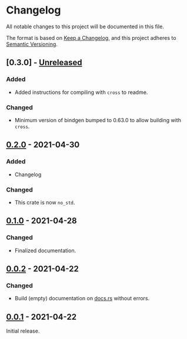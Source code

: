 # Changelog
All notable changes to this project will be documented in this file.

The format is based on [Keep a Changelog](https://keepachangelog.com/en/1.0.0/),
and this project adheres to [Semantic Versioning](https://semver.org/spec/v2.0.0.html).

## [0.3.0] - [Unreleased]

### Added

* Added instructions for compiling with `cross` to readme.

### Changed

* Minimum version of bindgen bumped to 0.63.0 to allow building with `cross`.


## [0.2.0] - 2021-04-30

### Added

* Changelog

### Changed

* This crate is now `no_std`.


## [0.1.0] - 2021-04-28

### Changed

* Finalized documentation.


## [0.0.2] - 2021-04-22

### Changed

* Build (empty) documentation on [docs.rs](http://docs.rs) without errors.


## [0.0.1] - 2021-04-22

Initial release.


[Unreleased]: https://github.com/jgosmann/libalgobsec-sys/compare/v1.0.0...HEAD
[0.2.0]: https://github.com/jgosmann/libalgobsec-sys/compare/v0.1.0...v0.2.0
[0.1.0]: https://github.com/jgosmann/libalgobsec-sys/compare/v0.0.2...v0.1.0
[0.0.2]: https://github.com/jgosmann/libalgobsec-sys/compare/v0.0.1...v0.0.2
[0.0.1]: https://github.com/jgosmann/libalgobsec-sys/releases/tag/v0.0.1

